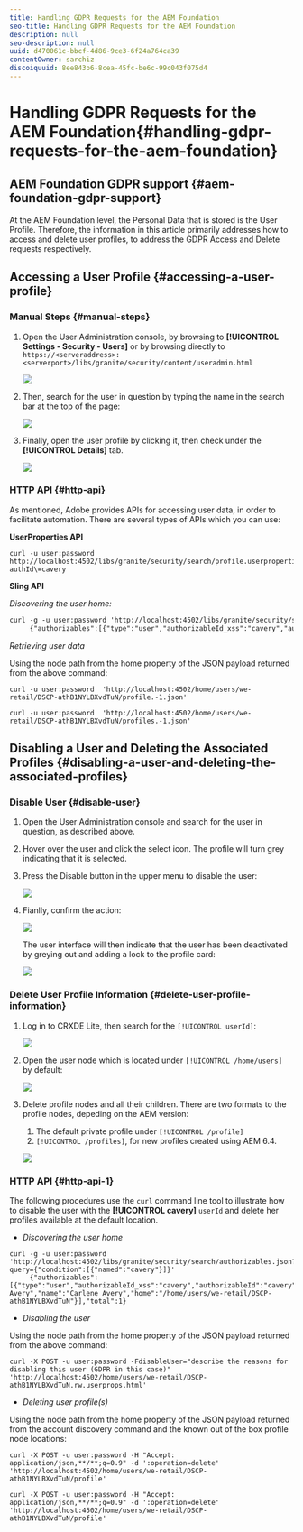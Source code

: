 ```yaml
---
title: Handling GDPR Requests for the AEM Foundation
seo-title: Handling GDPR Requests for the AEM Foundation
description: null
seo-description: null
uuid: d470061c-bbcf-4d86-9ce3-6f24a764ca39
contentOwner: sarchiz
discoiquuid: 8ee843b6-8cea-45fc-be6c-99c043f075d4
---
```


# Handling GDPR Requests for the AEM Foundation{#handling-gdpr-requests-for-the-aem-foundation}

## AEM Foundation GDPR support {#aem-foundation-gdpr-support}

At the AEM Foundation level, the Personal Data that is stored  is  the User Profile. Therefore, the information in this article primarily addresses how to access and delete user profiles, to address the GDPR Access and Delete requests respectively.

## Accessing a User Profile {#accessing-a-user-profile}

### Manual Steps {#manual-steps}

1. Open the User Administration console, by browsing to **[!UICONTROL Settings - Security - Users]** or by browsing directly to `https://<serveraddress>:<serverport>/libs/granite/security/content/useradmin.html`

   ![](assets/useradmin2.png)

1. Then, search for the user in question by typing the name in the search bar at the top of the page:

   ![](assets/usersearch.png)

1. Finally, open the user profile by clicking it, then check under the **[!UICONTROL Details]** tab.

   ![](assets/userprofile_small.png)

### HTTP API {#http-api}

As mentioned, Adobe provides APIs for accessing user data, in order to facilitate automation. There are several types of APIs which you can use:

**UserProperties API**

```shell
curl -u user:password http://localhost:4502/libs/granite/security/search/profile.userproperties.json\?authId\=cavery
```

**Sling API**

*Discovering the user home:*

```xml
curl -g -u user:password 'http://localhost:4502/libs/granite/security/search/authorizables.json?query={"condition":[{"named":"cavery"}]}'
     {"authorizables":[{"type":"user","authorizableId_xss":"cavery","authorizableId":"cavery","name_xss":"Carlene Avery","name":"Carlene Avery","home":"/home/users/we-retail/DSCP-athB1NYLBXvdTuN"}],"total":1}
```

*Retrieving user data*

Using the node path from the home property of the JSON payload returned from the above command:

```shell
curl -u user:password  'http://localhost:4502/home/users/we-retail/DSCP-athB1NYLBXvdTuN/profile.-1.json'
```

```shell
curl -u user:password  'http://localhost:4502/home/users/we-retail/DSCP-athB1NYLBXvdTuN/profiles.-1.json'
```

## Disabling a User and Deleting the Associated Profiles {#disabling-a-user-and-deleting-the-associated-profiles}

### Disable User {#disable-user}

1. Open the User Administration console and search for the user in question, as described above.
1. Hover over the user and click the select icon. The profile will turn grey indicating that it is selected.  

1. Press the Disable button in the upper menu to disable the user:

   ![](assets/userdisable.png)

1. Fianlly, confirm the action:

   ![](assets/image2018-2-6_1-40-58.png)

   The user interface will then indicate that the user has been deactivated by greying out and adding a lock to the profile card:

   ![](assets/disableduser.png)

### Delete User Profile Information {#delete-user-profile-information}

1. Log in to CRXDE Lite, then search for the `[!UICONTROL userId]`: 

   ![](assets/image2018-2-6_1-57-11.png)

1. Open the user node which is located under `[!UICONTROL /home/users]` by default:

   ![](assets/image2018-2-6_1-58-25.png)

1. Delete profile nodes and all their children. There are two formats to the profile nodes, depeding on the AEM version:

    1. The default private profile under `[!UICONTROL /profile]` 
    1. `[!UICONTROL /profiles]`, for new profiles created using AEM 6.4.

   ![](assets/image2018-2-6_2-0-4.png)

### HTTP API {#http-api-1}

The following procedures use the `curl` command line tool to illustrate how to disable the user with the **[!UICONTROL cavery]** `userId` and delete her profiles available at the default location.

* *Discovering the user home*

```shell
curl -g -u user:password 'http://localhost:4502/libs/granite/security/search/authorizables.json?query={"condition":[{"named":"cavery"}]}'
     {"authorizables":[{"type":"user","authorizableId_xss":"cavery","authorizableId":"cavery","name_xss":"Carlene Avery","name":"Carlene Avery","home":"/home/users/we-retail/DSCP-athB1NYLBXvdTuN"}],"total":1}
```

* *Disabling the user*

Using the node path from the home property of the JSON payload returned from the above command:

```shell
curl -X POST -u user:password -FdisableUser="describe the reasons for disabling this user (GDPR in this case)" 'http://localhost:4502/home/users/we-retail/DSCP-athB1NYLBXvdTuN.rw.userprops.html'
```

* *Deleting user profile(s)*

Using the node path from the home property of the JSON payload returned from the account discovery command and the known out of the box profile node locations:

```shell
curl -X POST -u user:password -H "Accept: application/json,**/**;q=0.9" -d ':operation=delete' 'http://localhost:4502/home/users/we-retail/DSCP-athB1NYLBXvdTuN/profile'
```

```shell
curl -X POST -u user:password -H "Accept: application/json,**/**;q=0.9" -d ':operation=delete' 'http://localhost:4502/home/users/we-retail/DSCP-athB1NYLBXvdTuN/profile'
```

